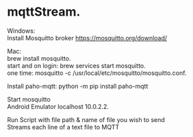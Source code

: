 # mqttStream.  
Windows:   
Install Mosquitto broker https://mosquitto.org/download/  

Mac:  
brew install mosquitto.  
start and on login: brew services start mosquitto.  
one time: mosquitto -c /usr/local/etc/mosquitto/mosquitto.conf.   

Install paho-mqtt: python -m pip install paho-mqtt  

Start mosquitto  
Android Emulator localhost 10.0.2.2. 

Run Script with file path & name of file you wish to send  
Streams each line of a text file to MQTT   
